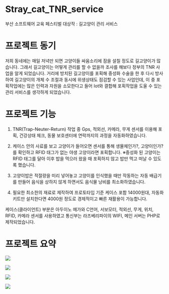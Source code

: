 # Stray_cat_TNR_service

부산 소프트웨어 교육 페스티벌 대상작 : 길고양이 관리 서비스

# 프로젝트 동기

저희 동네에는 매일 저녁만 되면 고양이들 싸움소리에 잠을 설칠 정도로 길고양이가 많습니다. 그래서 길고양이는 어떻게 관리를 할 수 없을까 조사를 해보다 정부의 TNR 사업을 알게 되었습니다. 거리에 방치된 길고양이를 포획해 중성화 수술을 한 후 다시 방사하여 길고양이의 개체 수 조절과 동시에 위생상태도 점검할 수 있는 사업인데, 이 중 포획작업에는 많은 인력과 자원을 소모한다고 들어 Iot와 결합해 포획작업을 도울 수 있는 관리 서비스를 생각하게 되었습니다. 

# 프로젝트 기능

1. TNR(Trap-Neuter-Return) 작업 중 Gps, 적외선, 카메라, 무게 센서를 이용해 포획, 건강상태 체크, 동물 보호센터에 연락까지의 과정을 자동화하였습니다.

2. 케이스 안의 사료를 보고 고양이가 들어오면 센서를 통해 생물체인가?, 고양이인가? 를 확인하고 RFID 태그가 없는 야생 고양이라면 포획합니다. ※중성화 된 고양이는 RFID 태그를 달아 이후 밥을 먹으러 왔을 때 포획하지 않고 밥만 먹고 떠날 수 있도록 했습니다.

3. 고양이밥은 적절량을 미리 넣어놓고 고양이를 인식했을 때만 작동하는 자동 배급기를 만들어 음식을 상하지 않게 하면서도 음식물 낭비를 최소화하였습니다.

4. 필요한 최소한의 재료로 제작하여 프로토타입 기준 케이스 포함 14000원대, 자동화 키트만 설치한다면 4000원 정도로 경제적이고 빠른 재활용이 가능합니다.

케이스(클라이언트) 부분은 아두이노 메가와 C언어, 서보모터, 적외선, 무게, 위치, RFID, 카메라 센서를 사용하였고 통신부는 라즈베리파이의 WIFI, 메인 서버는 PHP로 제작되었습니다.

# 프로젝트 요약

![](https://i.imgur.com/uM4vMru.png)

![](https://i.imgur.com/jFEJW66.png)

![](https://i.imgur.com/r7BpPnb.png)

![](https://i.imgur.com/MPvLZP5.jpg)

